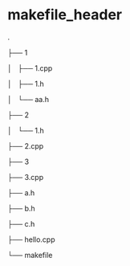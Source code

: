 ﻿# makefile_header
.

├── 1

│   ├── 1.cpp

│   ├── 1.h

│   └── aa.h

├── 2

│   └── 1.h

├── 2.cpp

├── 3

├── 3.cpp

├── a.h

├── b.h

├── c.h

├── hello.cpp

└── makefile
